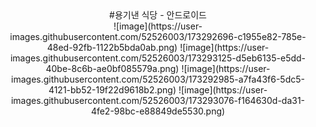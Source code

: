 
<div align="center">
  #용기낸 식당 - 안드로이드 <br>
![image](https://user-images.githubusercontent.com/52526003/173292696-c1955e82-785e-48ed-92fb-1122b5bda0ab.png)
  ![image](https://user-images.githubusercontent.com/52526003/173293125-d5eb6135-e5dd-40be-8c6b-ae0bf085579a.png)
![image](https://user-images.githubusercontent.com/52526003/173292985-a7fa43f6-5dc5-4121-bb52-19f22d9618b2.png)
![image](https://user-images.githubusercontent.com/52526003/173293076-f164630d-da31-4fe2-98bc-e88849de5530.png)

  
</div>
